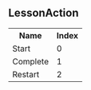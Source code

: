 ## LessonAction

<table><tr><th>Name</th><th>Index</th><tr><td>Start</td><td>0</td></tr><tr><td>Complete</td><td>1</td></tr><tr><td>Restart</td><td>2</td></tr></table>